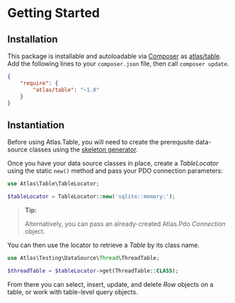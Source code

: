 # Getting Started

## Installation

This package is installable and autoloadable via [Composer](https://getcomposer.org/)
as [atlas/table](https://packagist.org/packages/atlas/table). Add the following lines
to your `composer.json` file, then call `composer update`.

```json
{
    "require": {
        "atlas/table": "~1.0"
    }
}
```

## Instantiation

Before using Atlas.Table, you will need to create the prerequsite data-source
classes using the [skeleton generator](/cassini/skeleton).

Once you have your data source classes in place, create a _TableLocator_ using
the static `new()` method and pass your PDO connection parameters:

```php
use Atlas\Table\TableLocator;

$tableLocator = TableLocator::new('sqlite::memory:');
```

> **Tip:**
>
> Alternatively, you can pass an already-created Atlas.Pdo _Connection_ object.

You can then use the locator to retrieve a _Table_ by its class name.

```php
use Atlas\Testing\DataSource\Thread\ThreadTable;

$threadTable = $tableLocator->get(ThreadTable::CLASS);
```

From there you can select, insert, update, and delete _Row_ objects on a table,
or work with table-level query objects.

